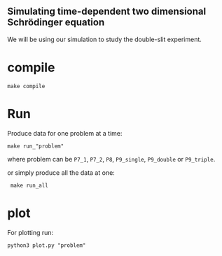 ## Simulating time-dependent two dimensional Schrödinger equation

We will be using our simulation to study the double-slit experiment. 


# compile

 ```
 make compile
 ```
 
 # Run
 Produce data for one problem at a time:
 ```
 make run_"problem"
 ```
where problem can be `P7_1`, `P7_2`, `P8`, `P9_single`, `P9_double` or `P9_triple`.

or simply produce all the data at one:

```
 make run_all
 ```
 
 # plot
 
 For plotting run:
 
 ```
 python3 plot.py "problem"
 ```
